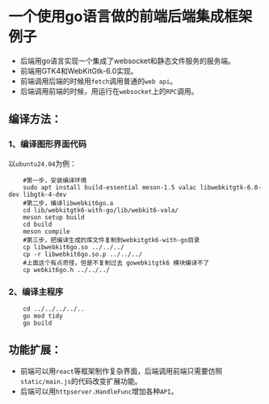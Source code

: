 # 一个使用go语言做的前端后端集成框架例子

* 后端用go语言实现一个集成了websocket和静态文件服务的服务端。
* 前端用GTK4和WebKitGtk-6.0实现。
* 前端调用后端的时候用`fetch`调用普通的`web api`。
* 后端调用前端的时候，用运行在`websocket`上的`RPC`调用。

## 编译方法：

### 1、编译图形界面代码
以`ubuntu24.04`为例：
```
    #第一步，安装编译环境
    sudo apt install build-essential meson-1.5 valac libwebkitgtk-6.0-dev libgtk-4-dev
    #第二步，编译libwebkit6go.a
    cd lib/webkitgtk6-with-go/lib/webkit6-vala/
    meson setup build
    cd build
    meson compile
    #第三步，把编译生成的库文件复制到webkitgtk6-with-go目录
    cp libwebkit6go.so ../../../
    cp -r libwebkit6go.so.p ../../../
    #上面这个有点奇怪，但是不复制过去 gowebkitgtk6 模块编译不了
    cp webkit6go.h ../../../
```
### 2、编译主程序
```
    cd ../../../../..
    go mod tidy
    go build
```

## 功能扩展：

* 前端可以用`react`等框架制作复杂界面，后端调用前端只需要仿照`static/main.js`的代码改变扩展功能。
* 后端可以用`httpserver.HandleFunc`增加各种`API`。
